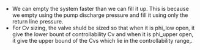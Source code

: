 - We can empty the system faster than we can fill it up. This is because we empty using the pump discharge pressure and fill it using only the return line pressure.
- For Cv sizing, the valve shuld be sized so that when it is phi_low open, it give the lower bount of controllability Cv and when it is phi_upper  open, it give the upper bound of the Cvs which lie in the controllability range,.
